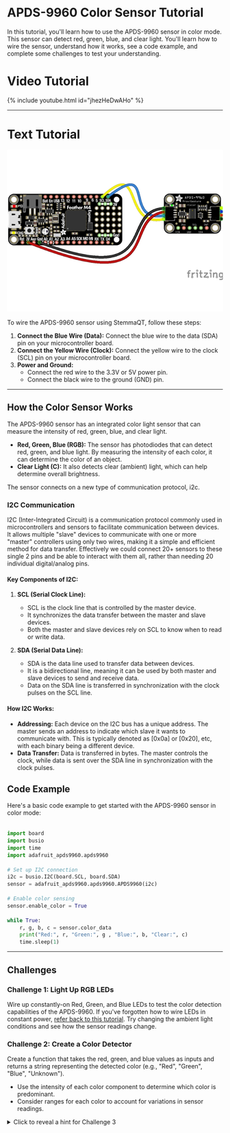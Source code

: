 # APDS-9960 Color Sensor Tutorial

In this tutorial, you'll learn how to use the APDS-9960 sensor in color mode. This sensor can detect red, green, blue, and clear light. You'll learn how to wire the sensor, understand how it works, see a code example, and complete some challenges to test your understanding.

# Video Tutorial

{% include youtube.html id="jhezHeDwAHo" %}

***

# Text Tutorial

![Wiring Diagram](wiring.png)

To wire the APDS-9960 sensor using StemmaQT, follow these steps:

1. **Connect the Blue Wire (Data):** Connect the blue wire to the data (SDA) pin on your microcontroller board.
2. **Connect the Yellow Wire (Clock):** Connect the yellow wire to the clock (SCL) pin on your microcontroller board.
3. **Power and Ground:**
   - Connect the red wire to the 3.3V or 5V power pin.
   - Connect the black wire to the ground (GND) pin.

*** 


## How the Color Sensor Works

The APDS-9960 sensor has an integrated color light sensor that can measure the intensity of red, green, blue, and clear light.

- **Red, Green, Blue (RGB):** The sensor has photodiodes that can detect red, green, and blue light. By measuring the intensity of each color, it can determine the color of an object.
- **Clear Light (C):** It also detects clear (ambient) light, which can help determine overall brightness.

The sensor connects on a new type of communication protocol, i2c. 

### I2C Communication

I2C (Inter-Integrated Circuit) is a communication protocol commonly used in microcontrollers and sensors to facilitate communication between devices. It allows multiple "slave" devices to communicate with one or more "master" controllers using only two wires, making it a simple and efficient method for data transfer. Effectively we could connect 20+ sensors to these single 2 pins and be able to interact with them all, rather than needing 20 individual digital/analog pins. 

#### Key Components of I2C:

1. **SCL (Serial Clock Line):**
   - SCL is the clock line that is controlled by the master device.
   - It synchronizes the data transfer between the master and slave devices.
   - Both the master and slave devices rely on SCL to know when to read or write data.

2. **SDA (Serial Data Line):**
   - SDA is the data line used to transfer data between devices.
   - It is a bidirectional line, meaning it can be used by both master and slave devices to send and receive data.
   - Data on the SDA line is transferred in synchronization with the clock pulses on the SCL line.

#### How I2C Works:

- **Addressing:** Each device on the I2C bus has a unique address. The master sends an address to indicate which slave it wants to communicate with. This is typically denoted as [0x0a] or [0x20], etc, with each binary being a different device. 
- **Data Transfer:** Data is transferred in bytes. The master controls the clock, while data is sent over the SDA line in synchronization with the clock pulses.


## Code Example

Here's a basic code example to get started with the APDS-9960 sensor in color mode:

```python

import board
import busio
import time
import adafruit_apds9960.apds9960

# Set up I2C connection
i2c = busio.I2C(board.SCL, board.SDA)
sensor = adafruit_apds9960.apds9960.APDS9960(i2c)

# Enable color sensing
sensor.enable_color = True

while True:
    r, g, b, c = sensor.color_data
    print("Red:", r, "Green:", g , "Blue:", b, "Clear:", c)
    time.sleep(1)

```

***

## Challenges

### Challenge 1: Light Up RGB LEDs

Wire up constantly-on Red, Green, and Blue LEDs to test the color detection capabilities of the APDS-9960. If you've forgotten how to wire LEDs in constant power, [refer back to this tutorial](../breadboard_basics/breadboard_basics.md). Try changing the ambient light conditions and see how the sensor readings change.

### Challenge 2: Create a Color Detector

Create a function that takes the red, green, and blue values as inputs and returns a string representing the detected color (e.g., "Red", "Green", "Blue", "Unknown").
- Use the intensity of each color component to determine which color is predominant.
- Consider ranges for each color to account for variations in sensor readings.

<details>
<summary>Click to reveal a hint for Challenge 3</summary>
You can use a simple threshold to decide if a color is dominant, e.g., if red > 100, green < 50, blue < 50, it's likely red. Experiment with different thresholds based on your readings.
</details>